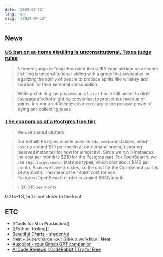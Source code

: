 ```yaml
---
date: '2024-07-12'
lang: 'en'
slug: '/2024-07-12'
---
```


## News

### [US ban on at-home distilling is unconstitutional, Texas judge rules](https://www.reuters.com/legal/government/us-ban-at-home-distilling-is-unconstitutional-texas-judge-rules-2024-07-11/)

> A federal judge in Texas has ruled that a 156-year-old ban on at-home distilling is unconstitutional, siding with a group that advocates for legalizing the ability of people to produce spirits like whiskey and bourbon for their personal consumption.

> While prohibiting the possession of an at-home still meant to distill beverage alcohol might be convenient to protect tax revenue on spirits, it is not a sufficiently clear corollary to the positive power of laying and collecting taxes

### [The economics of a Postgres free tier](https://xata.io/blog/postgres-free-tier)

> We use shared clusters

> Our default Postgres cluster uses `db.t4g.medium` instances, which cost us around $70 per month at on-demand pricing (ignoring reserved instances for now for simplicity). Since we run 3 instances, the cost per month is $210 for the Postgres part. For OpenSearch, we use `r6gd.large.search` instance types, which cost about $140 per month. Again we have 3 nodes, so the cost for the OpenSearch part is $420/month. This means the "BoM" cost for one Postgres+OpenSearch cluster is around $630/month

> \= $0.315 per month

$0.315-$1.8, but more closer to the front

## ETC

- [[Tools for AI in Production]]
- [[Python Tooling]]
- [Beautiful Charts - shadcn/ui](https://ui.shadcn.com/charts)
- [Neat - Supercharge your GitHub workflow | Neat](https://neat.run/)
- [Autopilot - your Github GPT companion](https://www.codeautopilot.com/)
- [AI Code Reviews | CodeRabbit | Try for Free](https://coderabbit.ai/)
